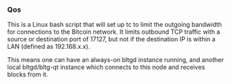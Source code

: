 ### Qos ###

This is a Linux bash script that will set up tc to limit the outgoing bandwidth for connections to the Bitcoin network. It limits outbound TCP traffic with a source or destination port of 17127, but not if the destination IP is within a LAN (defined as 192.168.x.x).

This means one can have an always-on bltgd instance running, and another local bltgd/bltg-qt instance which connects to this node and receives blocks from it.
